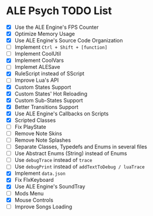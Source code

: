 # ALE Psych TODO List
- [x] Use the ALE Engine's FPS Counter
- [x] Optimize Memory Usage
- [x] Use ALE Engine's Source Code Organization
- [ ] Implement `Ctrl + Shift + [function]`
- [ ] Implement CoolUtil
- [x] Implement CoolVars
- [ ] Implemet ALESave
- [x] RuleScript instead of SScript
- [ ] Improve Lua's API
- [x] Custom States Support
- [x] Custom States' Hot Reloading
- [x] Custom Sub-States Support
- [x] Better Transitions Support
- [x] Use ALE Engine's Callbacks on Scripts
- [x] Scripted Classes
- [ ] Fix PlayState
- [ ] Remove Note Skins
- [ ] Remove Note Splashes
- [ ] Separate Classes, Typedefs and Enums in several files
- [ ] Use Abstract Enums (String) instead of Enums
- [ ] Use `debugTrace` instead of `trace`
- [ ] Use `debugPrint` instead of `addTextToDebug / luaTrace`
- [x] Implement `data.json`
- [x] Fix FlxKeyboard
- [x] Use ALE Engine's SoundTray
- [ ] Mods Menu
- [x] Mouse Controls
- [ ] Improve Songs Loading